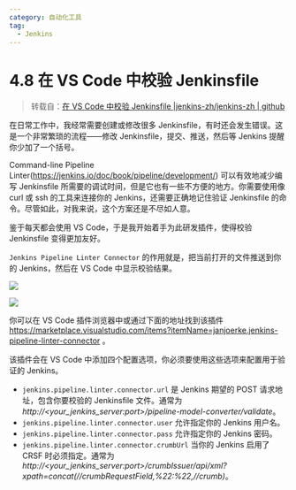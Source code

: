 ```yaml
---
category: 自动化工具
tag:
  - Jenkins
---
```


# 4.8 在 VS Code 中校验 Jenkinsfile

> 转载自：[在 VS Code 中校验 Jenkinsfile |jenkins-zh/jenkins-zh | github ](https://github.com/jenkins-zh/jenkins-zh/blob/master/content/wechat/articles/2018/11/2018-11-21-validate-jenkinsfile.md)

在日常工作中，我经常需要创建或修改很多 Jenkinsfile，有时还会发生错误。这是一个非常繁琐的流程——修改 Jenkinsfile，提交、推送，然后等 Jenkins 提醒你少加了一个括号。

Command-line Pipeline Linter(https://jenkins.io/doc/book/pipeline/development/) 可以有效地减少编写 Jenkinsfile 所需要的调试时间，但是它也有一些不方便的地方。你需要使用像 curl 或 ssh 的工具来连接你的 Jenkins，还需要正确地记住验证 Jenkinsfile 的命令。尽管如此，对我来说，这个方案还是不尽如人意。

鉴于每天都会使用 VS Code，于是我开始着手为此研发插件，使得校验 Jenkinsfile 变得更加友好。

`Jenkins Pipeline Linter Connector` 的作用就是，把当前打开的文件推送到你的 Jenkins，然后在 VS Code 中显示校验结果。

![](https://clay-blog.oss-cn-shanghai.aliyuncs.com/img/example1.gif)

![](https://clay-blog.oss-cn-shanghai.aliyuncs.com/img/example2.gif)

你可以在 VS Code 插件浏览器中或通过下面的地址找到该插件 https://marketplace.visualstudio.com/items?itemName=janjoerke.jenkins-pipeline-linter-connector 。

该插件会在 VS Code 中添加四个配置选项，你必须要使用这些选项来配置用于验证的 Jenkins。

- `jenkins.pipeline.linter.connector.url` 是 Jenkins 期望的 POST 请求地址，包含你要校验的 Jenkinsfile 文件。通常为 *http://<your_jenkins_server:port>/pipeline-model-converter/validate*。
- `jenkins.pipeline.linter.connector.user` 允许指定你的 Jenkins 用户名。
- `jenkins.pipeline.linter.connector.pass` 允许指定你的 Jenkins 密码。
- `jenkins.pipeline.linter.connector.crumbUrl` 当你的 Jenkins 启用了 CRSF 时必须指定。通常为 *http://<your_jenkins_server:port>/crumbIssuer/api/xml?xpath=concat(//crumbRequestField,%22:%22,//crumb)*。